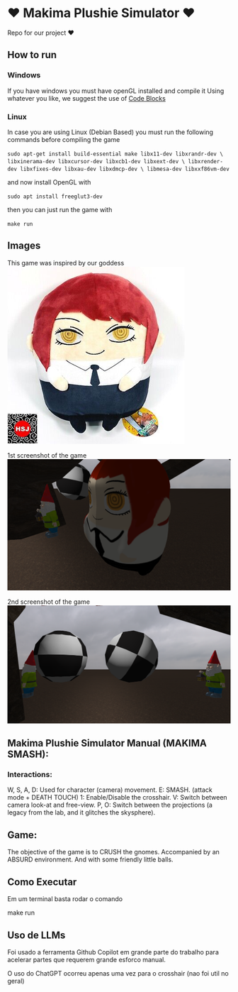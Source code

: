 # :heart: Makima Plushie Simulator :heart:
Repo for our project :heart:

## How to run
### Windows
If you have windows you must have openGL installed and compile it
Using whatever you like, we suggest the use of [Code Blocks](https://www.codeblocks.org)

### Linux
In case you are using Linux (Debian Based) you must run the following commands
before compiling the game

` sudo apt-get install build-essential make libx11-dev libxrandr-dev \
                         libxinerama-dev libxcursor-dev libxcb1-dev libxext-dev \
                         libxrender-dev libxfixes-dev libxau-dev libxdmcp-dev \
                         libmesa-dev libxxf86vm-dev `

and now install OpenGL with

`sudo apt install freeglut3-dev`

then you can just run the game with

`make run`


## Images

This game was inspired by our goddess
![Makima](pictures/makima-egg.jpg)

1st screenshot of the game
![Screenshot 1](pictures/print_jogo1.png)

2nd screenshot of the game
![Screenshot 2](pictures/print_jogo2.png)



## Makima Plushie Simulator Manual (MAKIMA SMASH):
### Interactions:

W, S, A, D: Used for character (camera) movement.
E: SMASH. (attack mode + DEATH TOUCH)
1: Enable/Disable the crosshair.
V: Switch between camera look-at and free-view.
P, O: Switch between the projections (a legacy from the lab, and it glitches the skysphere).

## Game:
The objective of the game is to CRUSH the gnomes. Accompanied by an ABSURD environment. And with some friendly little balls.

## Como Executar
Em um terminal basta rodar o comando 

make run

## Uso de LLMs
Foi usado a ferramenta Github Copilot em grande parte do trabalho para acelerar
partes que requerem grande esforco manual.

O uso do ChatGPT ocorreu apenas uma vez para o crosshair (nao foi util no geral)
